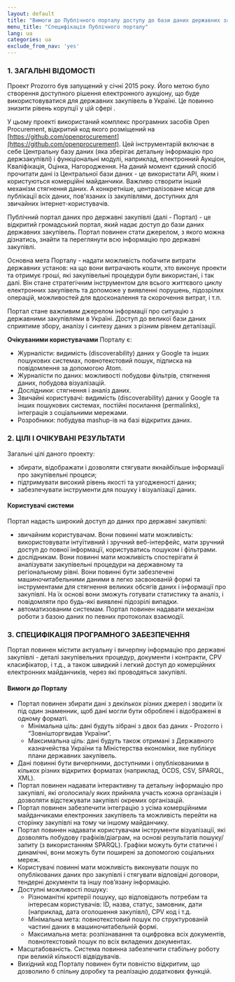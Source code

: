 ```yaml
---
layout: default
title: "Вимоги до Публічного порталу доступу до бази даних державних закупівель"
menu_title: "Специфікація Публічного порталу"
lang: ua
categories: ua
exclude_from_nav: 'yes'
---
```


### 1. ЗАГАЛЬНІ ВІДОМОСТІ

Проект Prozorro був запущений у січні 2015 року. Його метою було створення доступного рішення електронного аукціону, що буде використовуватися для державних закупівель в Україні. Це повинно знизити рівень корупції у цій сфері .

У цьому проекті використаний комплекс програмних засобів Open Procurement, відкритий код якого розміщений на [https://github.com/openprocurement](https://github.com/openprocurement). Цей інструментарій включає в себе Центральну базу даних (яка зберігає детальну інформацію про держзакупівлі) і функціональні модулі, наприклад, електронний Аукціон, Кваліфікація, Оцінка, Нагородження. На даний момент єдиний спосіб прочитати дані із Центральної бази даних - це використати API, яким і користуються комерційні майданчики. Важливо створити інший механізм стягнення даних. А конкретніше, централізоване місце для публікації всіх даних, пов'язаних із закупівлями, доступних для звичайних інтернет-користувачів.

Публічний портал даних про державні закупівлі (далі - Портал) - це відкритий громадський портал, який надає доступ до бази даних державних закупівель. Портал повинен стати джерелом, з якого можна дізнатись, знайти та переглянути всю інформацію про державні закупівлі.

Основна мета Порталу - надати можливість побачити витрати державних установ: на що вони витрачають кошти, хто виконує проекти та отримує гроші, які закупівельні процедури були використані, і так далі. Він стане стратегічним інструментом для всього життєвого циклу електронних закупівель та допоможе у виявленні порушень, підозрілих операцій, можливостей для вдосконалення та скорочення витрат, і т.п.

Портал стане важливим джерелом інформації про ситуацію з державними закупівлями в Україні. Доступ до великої бази даних сприятиме збору, аналізу і синтезу даних з різним рівнем деталізації.

**Очікуваними користувачами** Порталу є:

* Журналісти: видимість (discoverability) даних у Google та інших пошукових системах, повнотекстовий пошук, підписка на повідомлення за допомогою Atom.
* Журналісти по даних: можливості побудови фільтрів, стягнення даних, побудова візуалізацій.
* Дослідники: стягнення і аналіз даних.
* Звичайні користувачі: видимість (discoverability) даних у Google та інших пошукових системах, постійні посилання (permalinks), інтеграція з соціальними мережами.
* Розробники: побудува mashup-ів на базі відкритих даних.

### 2. ЦІЛІ І ОЧІКУВАНІ РЕЗУЛЬТАТИ

Загальні цілі даного проекту:

* збирати, відображати і дозволяти стягувати якнайбільше інформації про закупівельні процеси;
* підтримувати високий рівень якості та узгодженості даних;
* забезпечувати інструменти для пошуку і візуалізації даних.

#### Користувачі системи

Портал надасть широкий доступ до даних про державні закупівлі:

* звичайним користувачам. Вони повинні мати можливість: використовувати інтуїтивний і зручний веб-інтерфейс, мати зручний доступ до повної інформації, користуватись пошуком і фільтрами.
* дослідникам. Вони повинні мати можливість спостерігати й аналізувати закупівельні процедури на державному та регіональному рівні. Вони повинні бути забезпечені машиночитабельними даними в легко засвоюваній формі та інструментами для стягнення великих обсягів даних і інформації про закупівлі. На їх основі вони зможуть готувати статистику та аналіз, і повідомляти про будь-які виявлені підозрілі випадки.
* автоматизованим системам. Портал повинен надавати механізм роботи з базою даних по певних протоколах взаємодії.

### 3. СПЕЦИФІКАЦІЯ ПРОГРАМНОГО ЗАБЕЗПЕЧЕННЯ

Портал повинен містити актуальну і вичерпну інформацію про державні закупівлі - деталі закупівельних процедур, документи і контракти, CPV класифікатор, і т.д., а також швидкий і легкий доступ до комерційних електронних майданчиків, через які проводяться закупівлі.

#### Вимоги до Порталу

* Портал повинен збирати дані з декількох різних джерел і зводити їх під один знаменник, щоб дані могли бути оброблені і відображені в одному форматі.
    * Мінімальна ціль: дані будуть зібрані з двох баз даних - Prozorro і “Зовнішторгвидав України”.
    * Максимальна ціль: дані будуть також отримані з Державного казначейства України та Міністерства економіки, яке публікує плани державних закупівель.
* Дані повинні бути вичерпними, доступними і опублікованими в кількох різних відкритих форматах (наприклад, OCDS, CSV, SPARQL, XML).
* Портал повинен надавати інтерактивну та детальну інформацію про закупівлі, які оголосила/у яких прийняла участь кожна організація і дозволяти відстежувати закупівлі окремих організацій.
* Портал повинен забезпечити інтеграцію з усіма комерційними майданчиками електронних закупівель та можливість перейти на сторінку закупівлі на тому чи іншому майданчику.
* Портал повинен надавати користувачам інструменти візуалізації, які дозволять побудову графіків/діаграм, на основі результатів пошуку/запиту (з використанням SPARQL). Графіки можуть бути статичні і динамічні, вони можуть бути поширені за допомогою соціальних мереж.
* Користувачі повинні мати можливість виконувати пошук по опублікованих даних про закупівлі і стягувати відповідні договори, тендерні документи та іншу пов’язану інформацію.
* Доступні можливості пошуку:
    * Різноманітні критерії пошуку, що відповідають потребам та інтересам користувачів: ID, назва, статус, замовник, дати (наприклад, дата оголошення закупівлі), CPV код і т.д.
    * Мінімальна мета: повнотекстовий пошук по структурованій частині даних в машиночитабельній формі.
    * Максимальна мета: розпізнавання та оцифровка всіх документів, повнотекстовий пошук по всіх вкладених документах.
* Масштабованість. Система повинна забезпечити стабільну роботу при великій кількості відвідувачів.
* Вихідний код Порталу повинен бути повністю відкритим, що дозволило б спільну доробку та реалізацію додаткових функцій.
